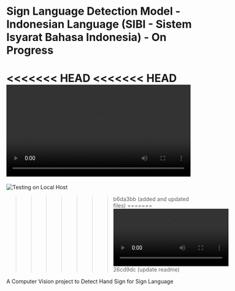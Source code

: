 # Sign Language Detection Model - Indonesian Language (SIBI - Sistem Isyarat Bahasa Indonesia) - On Progress

<<<<<<< HEAD
<<<<<<< HEAD
<video controls width="480">
    <source src="hand_sign.mp4" type="video/mp4">
</video>
=======
![Testing on Local Host](./assets/hand_sign_gif.gif)
>>>>>>> b6da3bb (added and updated files)
=======
![Testing on Local Host](./assets/hand_sign.mp4)
>>>>>>> 26cd9dc (update readme)

A Computer Vision project to Detect Hand Sign for Sign Language
